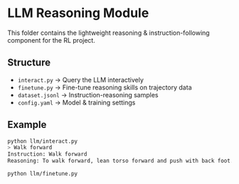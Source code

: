 # LLM Reasoning Module

This folder contains the lightweight reasoning & instruction-following component
for the RL project.

## Structure

- `interact.py` → Query the LLM interactively
- `finetune.py` → Fine-tune reasoning skills on trajectory data
- `dataset.jsonl` → Instruction-reasoning samples
- `config.yaml` → Model & training settings

## Example

```bash
python llm/interact.py
> Walk forward
Instruction: Walk forward
Reasoning: To walk forward, lean torso forward and push with back foot.

python llm/finetune.py
```
